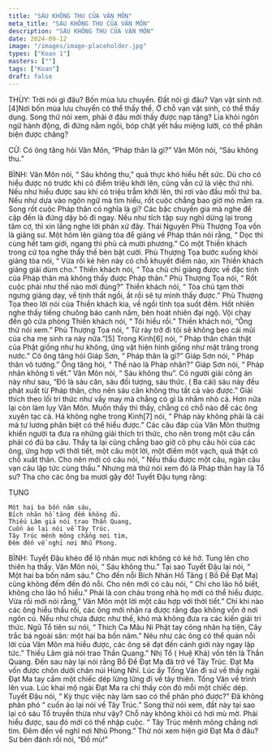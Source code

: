 ```yaml
---
title: "SÁU KHÔNG THU CỦA VÂN MÔN"
meta_title: "SÁU KHÔNG THU CỦA VÂN MÔN"
description: "SÁU KHÔNG THU CỦA VÂN MÔN"
date: 2024-09-12
image: "/images/image-placeholder.jpg"
types: ["Koan 1"]
masters: [""]
tags: ["Koan"]
draft: false
---
```


THÙY: 
Trời nói gì đâu? Bốn mùa lưu chuyển. Đất nói gì đâu? Vạn vật sinh nở.[4]Nơi bốn mùa lưu chuyển có thể thấy thể. Ở chỗ vạn vật sinh, có thể thấy dụng. Song thử nói xem, phải ở đâu mới thấy được nạp tăng? Lìa khỏi ngôn ngữ hành động, đi đứng nằm ngồi, bóp chặt yết hầu miệng lưỡi, có thể phân biện được chăng?

CỬ: 
Có ông tăng hỏi Vân Môn, “Pháp thân là gì?” Vân Môn nói, “Sáu không thu.”

BÌNH: 
Vân Môn nói, “ Sáu không thu,” quả thực khó hiểu hết sức. Dù cho có hiểu được nó trước khi có điểm triệu khởi lên, cũng vẫn cứ là việc thứ nhì. Nếu như hiểu được sau khi có triệu trẫm khởi lên, thì rơi vào đầu mối thứ ba. Nếu như dựa vào ngôn ngữ mà tìm hiểu, rốt cuộc chẳng bao giờ mò mẫm ra.
Song rốt cuộc Pháp thân có nghĩa là gì? Các bậc chuyên gia mà nghe đề cập đến là đứng dậy bỏ đi ngay. Nếu như tích tập suy nghĩ dừng lại trong tâm cơ, thì xin lắng nghe lời phân xử đây.
Thái Nguyên Phù Thượng Tọa vốn là giảng sư. Một hôm lên giảng tòa để giảng về Pháp thân nói rằng, “ Dọc thì cùng hết tam giới, ngang thì phủ cả mười phương.” Có một Thiền khách trong cử tọa nghe thấy thế bèn bật cười. Phù Thượng Tọa bước xuống khỏi giảng tòa nói, “ Vừa rồi kẻ hèn này có chỗ khuyết điểm nào, xin Thiền khách giảng giải dùm cho.” Thiền khách nói, “ Tòa chủ chỉ giảng được về đặc tính của Pháp thân mà không thấy được Pháp thân.” Phù Thượng Tọa nói, “ Rốt cuộc phải như thế nào mới đúng?” Thiền khách nói, “ Tòa chủ tạm thời ngưng giảng dạy, về tịnh thất ngồi, ắt rồi sẽ tự mình thấy được.”
Phù Thượng Tọa theo lời nói của Thiền khách kia, về ngồi tĩnh tọa suốt đêm. Hốt nhiên nghe thấy tiếng chuông báo canh năm, bèn hoát nhiên đại ngộ. Vội chạy đến gõ cửa phòng Thiền khách nói, “ Tôi hiểu rồi.” Thiền khách nói, “Ông thử nói xem.” Phù Thượng Tọa nói, “ Từ rày trở đi tôi sẽ không bẹo cái mũi của cha mẹ sinh ra này nữa.”[5]
Trong Kinh[6] nói, “ Pháp thân chân thật của Phật giống như hư không, ứng vật hiện hình giống như mặt trăng trong nước.”
Có ông tăng hỏi Giáp Sơn, “ Pháp thân là gì?” Giáp Sơn nói, “ Pháp thân vô tướng.” Ông tăng hỏi, “ Thế nào là Pháp nhãn?” Giáp Sơn nói, “ Pháp nhãn không tì vết.” Vân Môn nói, “ Sáu không thu”. Có người giải công án này như sau, “Đó là sáu căn, sáu đối tượng, sáu thức. ( Ba cái) sáu này đều phát xuất từ Pháp thân, cho nên sáu căn không thu tất cả vào được.” Giải thích theo lối trí thức như vầy may mà chẳng có gì là nhằm nhò cả. Hơn nữa lại còn làm lụy Vân Môn. Muốn thấy thì thấy, chẳng có chỗ nào để các ông xuyên tạc cả. Há không nghe trong Kinh[7] nói, “ Pháp này không phải là cái mà tư lương phân biệt có thể hiểu được.”
Các câu đáp của Vân Môn thường khiến người ta đưa ra những giải thích tri thức, cho nên trong một câu cần phải có đủ ba câu. Thầy ta lại cũng chẳng bao giờ cô phụ câu hỏi của các ông, ứng hợp với thời tiết, một câu một lời, một điềm một vạch, quả thật có chỗ xuất thân. Cho nên mới có câu nói, “ Nếu thấu được một câu, ngàn câu vạn câu lập tức cùng thấu.” Nhưng mà thử nói xem đó là Pháp thân hay là Tổ sư? Tha cho các ông ba mươi gậy đó! Tuyết Đậu tụng rằng:

TỤNG
```
Một hai ba bốn năm sáu,
Bích nhãn hồ tăng đếm không đủ.
Thiếu Lâm giả nói trao Thần Quang,
Cuốn áo lại nói về Tây Trúc.
Tây Trúc mênh mông chẳng nơi tìm,
Đêm đến về nghỉ nơi Nhũ Phong.
```

BÌNH: 
Tuyết Đậu khéo để lộ nhãn mục nơi không có kẻ hở. Tung lên cho thiên hạ thấy. Vân Môn nói, “ Sáu không thu.” Tại sao Tuyết Đậu lại nói, “ Một hai ba bốn năm sáu.” Cho đến nỗi Bích Nhãn Hồ Tăng ( Bồ Đề Đạt Ma) cũng không đếm đến đó nỗi. Cho nên mới có câu nói, “ Chỉ cho lão hồ biết, không cho lão hồ hiểu.” Phải là con cháu trong nhà họ mới có thể hiểu được. Vừa rồi mới nói rằng,” Vân Môn một lời một câu hợp với thời tiết.” Chỉ khi nào các ông hiểu thấu rồi, các ông mới nhận ra được rằng đạo không vốn ở nơi ngôn cú. Nếu như chưa được như thế, khó mà không đưa ra các kiến giải tri thức.
Ngũ Tổ tiên sư nói, “ Thích Ca Mâu Ni Phật tay công nhân hạ tiện, Cây trắc bá ngoài sân: một hai ba bốn năm.” Nêu như các ông có thể quán nỗi lời của Vân Môn mà hiểu được, các ông sẽ đạt đến cảnh giới này ngay lập tức.” Thiếu Lâm giả nói trao Thần Quang.” Nhị Tổ ( Huệ Khả) vốn tên là Thần Quang. Đến sau này lại nói rằng Bồ Đề Đạt Ma đã trở về Tây Trúc. Đạt Ma vốn được chôn dưới chân núi Hùng Nhĩ. Lúc ấy Tống Vân đi sứ về thấy ngài Đạt Ma tay cầm một chiếc dép lừng lững đi về tây thiên. Tống Vân về trình lên vua. Lúc khai mộ ngài Đạt Ma ra chỉ thấy còn đó mỗi một chiếc dép.
Tuyết Đậu nói, “ Kỳ thực việc này làm sao có thể phân phó được?” Đã không phân phó “ cuốn áo lại nói về Tây Trúc.” Song thử nói xem, đất này tại sao lại có sáu Tổ truyền thừa như vậy? Chỗ này không khỏi có hơi mù mờ. Phải hiểu được, sau đó mới có thể nhập cuộc. “ Tây Trúc mênh mông chẳng nơi tìm. Đêm đến về nghĩ nơi Nhũ Phong.” Thử nói xem hiện giờ Đạt Ma ở đâu? Sư bèn đánh rồi nói, “Đồ mù!”
